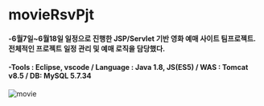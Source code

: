 # movieRsvPjt

#### -6월7일~6월18일 일정으로 진행한 JSP/Servlet 기반 영화 예매 사이트 팀프로젝트. 전체적인 프로젝트 일정 관리 및 예매 로직을 담당했다.
#### -Tools : Eclipse, vscode / Language : Java 1.8, JS(ES5) / WAS : Tomcat v8.5 / DB: MySQL 5.7.34

![movie](https://user-images.githubusercontent.com/62887609/124929119-31e95680-e03b-11eb-99f1-3d8e4fa066d5.PNG)
